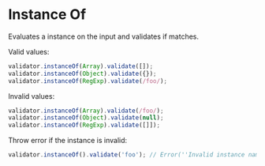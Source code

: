 # Instance Of

Evaluates a instance on the input and validates if matches.

Valid values:

```js
validator.instanceOf(Array).validate([]);
validator.instanceOf(Object).validate({});
validator.instanceOf(RegExp).validate(/foo/);
```

Invalid values:

```js
validator.instanceOf(Array).validate(/foo/);
validator.instanceOf(Object).validate(null);
validator.instanceOf(RegExp).validate([]]);
```

Throw error if the instance is invalid:

```js
validator.instanceOf().validate('foo'); // Error(''Invalid instance name.')
```
